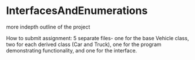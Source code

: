 # InterfacesAndEnumerations

more indepth outline of the project

How to submit assignment:
5 separate files- one for the base Vehicle class, two for each derived class (Car and Truck), one for the program demonstrating functionality, and one for the interface.
 
